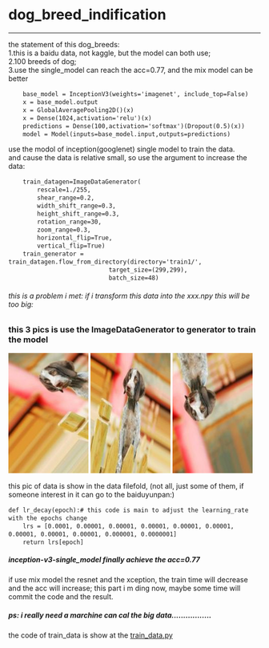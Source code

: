 # dog_breed_indification
---
the statement of this dog_breeds:  
  1.this is a baidu data, not kaggle, but the model can both use;  
  2.100 breeds of dog;  
  3.use the single_model can reach the acc=0.77, and the mix model can be better  
    
        base_model = InceptionV3(weights='imagenet', include_top=False)
        x = base_model.output
        x = GlobalAveragePooling2D()(x) 
        x = Dense(1024,activation='relu')(x)
        predictions = Dense(100,activation='softmax')(Dropout(0.5)(x))
        model = Model(inputs=base_model.input,outputs=predictions)
  
use the modol of inception(googlenet) single model to train the data.  
and cause the data is relative small, so use the argument to increase the data: 

		train_datagen=ImageDataGenerator(    
			rescale=1./255,
			shear_range=0.2,
			width_shift_range=0.3,
			height_shift_range=0.3,
			rotation_range=30,
			zoom_range=0.3,
			horizontal_flip=True,
			vertical_flip=True)
		train_generator = train_datagen.flow_from_directory(directory='train1/',
								target_size=(299,299),  
								batch_size=48)

###### this is a problem i met: if i transform this data into the xxx.npy this will be too big:   
   
 ### this 3 pics is use the ImageDataGenerator to generator to train the model

 ![the_pic_1](https://github.com/frank-xman/dog_breed_indification/blob/master/data/2_0_2665.jpg)
 ![the_pic_2](https://github.com/frank-xman/dog_breed_indification/blob/master/data/2_0_614.jpg)
 ![the_pic_3](https://github.com/frank-xman/dog_breed_indification/blob/master/data/2_0_8728.jpg)

this pic of data is show in the data filefold, (not all, just some of them, if someone interest in it can go to the baiduyunpan:)
  
  
	def lr_decay(epoch):# this code is main to adjust the learning_rate with the epochs change
	    lrs = [0.0001, 0.00001, 0.00001, 0.00001, 0.00001, 0.00001, 0.00001, 0.00001, 0.00001, 0.000001, 0.0000001]
	    return lrs[epoch]
	    
##### inception-v3-single_model finally achieve the acc=0.77   
if use mix model the resnet and the xception, the train time will decrease and the acc will increase;
this part i m ding now, maybe some time will commit the code and the result.
##### ps: i really need a marchine can cal the big data.................
the code of train_data is show at the [train_data.py](https://github.com/frank-xman/dog_breed_indification/blob/master/train_data.py)


	    



	
